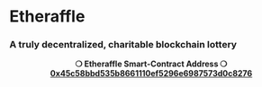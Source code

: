 # Etheraffle

### A truly decentralized, charitable blockchain lottery

<p align='center'>
  <b>❍ Etheraffle Smart-Contract Address ❍</b>
  <br/>
  <a href='https://etherscan.io/address/0x45c58bbd535b8661110ef5296e6987573d0c8276'>
    <b>0x45c58bbd535b8661110ef5296e6987573d0c8276<b>
  </a>
</p>
